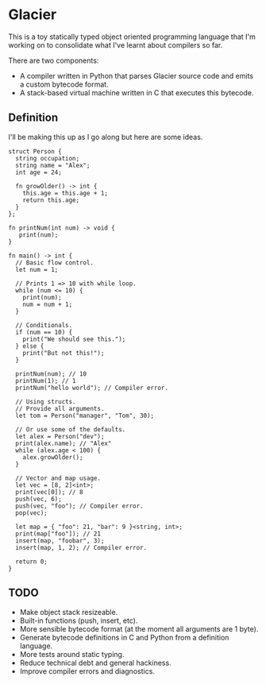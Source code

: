 # Glacier
This is a toy statically typed object oriented programming language that I'm working on to consolidate what I've learnt about compilers so far.

There are two components:
* A compiler written in Python that parses Glacier source code and emits a custom bytecode format.
* A stack-based virtual machine written in C that executes this bytecode.
## Definition
I'll be making this up as I go along but here are some ideas.
```
struct Person {
  string occupation;
  string name = "Alex";
  int age = 24;

  fn growOlder() -> int {
    this.age = this.age + 1;
    return this.age;
  }
};

fn printNum(int num) -> void {
   print(num);
}

fn main() -> int {
  // Basic flow control.
  let num = 1;

  // Prints 1 => 10 with while loop.
  while (num <= 10) {
    print(num);
    num = num + 1;
  }

  // Conditionals.
  if (num == 10) {
    print("We should see this.");
  } else {
    print("But not this!");
  }

  printNum(num); // 10
  printNum(1); // 1
  printNum("hello world"); // Compiler error.

  // Using structs.
  // Provide all arguments.
  let tom = Person("manager", "Tom", 30);

  // Or use some of the defaults.
  let alex = Person("dev");
  print(alex.name); // "Alex"
  while (alex.age < 100) {
    alex.growOlder();
  }

  // Vector and map usage.
  let vec = [8, 2]<int>;
  print(vec[0]); // 8
  push(vec, 6);
  push(vec, "foo"); // Compiler error.
  pop(vec);

  let map = { "foo": 21, "bar": 9 }<string, int>;
  print(map["foo"]); // 21
  insert(map, "foobar", 3);
  insert(map, 1, 2); // Compiler error.

  return 0;
}
```
## TODO
* Make object stack resizeable.
* Built-in functions (push, insert, etc).
* More sensible bytecode format (at the moment all arguments are 1 byte).
* Generate bytecode definitions in C and Python from a definition language.
* More tests around static typing.
* Reduce technical debt and general hackiness.
* Improve compiler errors and diagnostics.
